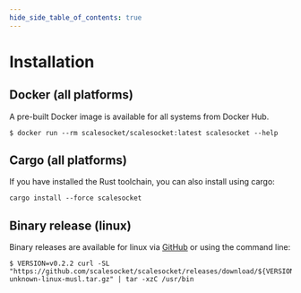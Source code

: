 ```yaml
---
hide_side_table_of_contents: true
---
```

# Installation

## Docker (all platforms)

A pre-built Docker image is available for all systems from Docker Hub.

```shell
$ docker run --rm scalesocket/scalesocket:latest scalesocket --help
```

## Cargo (all platforms)

If you have installed the Rust toolchain, you can also install using cargo:

```shell
cargo install --force scalesocket
```

## Binary release (linux)

Binary releases are available for linux via [GitHub](https://github.com/scalesocket/scalesocket/releases) or using the command line:

```shell
$ VERSION=v0.2.2 curl -SL "https://github.com/scalesocket/scalesocket/releases/download/${VERSION}/scalesocket_${VERSION}_x86_64-unknown-linux-musl.tar.gz" | tar -xzC /usr/bin
```
